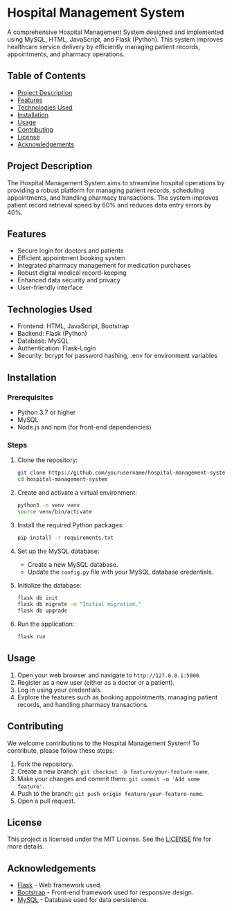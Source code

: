 # Hospital Management System

A comprehensive Hospital Management System designed and implemented using MySQL, HTML, JavaScript, and Flask (Python). This system improves healthcare service delivery by efficiently managing patient records, appointments, and pharmacy operations.

## Table of Contents
- [Project Description](#project-description)
- [Features](#features)
- [Technologies Used](#technologies-used)
- [Installation](#installation)
- [Usage](#usage)
- [Contributing](#contributing)
- [License](#license)
- [Acknowledgements](#acknowledgements)

## Project Description
The Hospital Management System aims to streamline hospital operations by providing a robust platform for managing patient records, scheduling appointments, and handling pharmacy transactions. The system improves patient record retrieval speed by 60% and reduces data entry errors by 40%.

## Features
- Secure login for doctors and patients
- Efficient appointment booking system
- Integrated pharmacy management for medication purchases
- Robust digital medical record-keeping
- Enhanced data security and privacy
- User-friendly interface

## Technologies Used
- Frontend: HTML, JavaScript, Bootstrap
- Backend: Flask (Python)
- Database: MySQL
- Authentication: Flask-Login
- Security: bcrypt for password hashing, .env for environment variables

## Installation
### Prerequisites
- Python 3.7 or higher
- MySQL
- Node.js and npm (for front-end dependencies)

### Steps
1. Clone the repository:
    ```bash
    git clone https://github.com/yourusername/hospital-management-system.git
    cd hospital-management-system
    ```

2. Create and activate a virtual environment:
    ```bash
    python3 -m venv venv
    source venv/bin/activate
    ```

3. Install the required Python packages:
    ```bash
    pip install -r requirements.txt
    ```

4. Set up the MySQL database:
    - Create a new MySQL database.
    - Update the `config.py` file with your MySQL database credentials.

5. Initialize the database:
    ```bash
    flask db init
    flask db migrate -m "Initial migration."
    flask db upgrade
    ```

6. Run the application:
    ```bash
    flask run
    ```

## Usage
1. Open your web browser and navigate to `http://127.0.0.1:5000`.
2. Register as a new user (either as a doctor or a patient).
3. Log in using your credentials.
4. Explore the features such as booking appointments, managing patient records, and handling pharmacy transactions.

## Contributing
We welcome contributions to the Hospital Management System! To contribute, please follow these steps:
1. Fork the repository.
2. Create a new branch: `git checkout -b feature/your-feature-name`.
3. Make your changes and commit them: `git commit -m 'Add some feature'`.
4. Push to the branch: `git push origin feature/your-feature-name`.
5. Open a pull request.

## License
This project is licensed under the MIT License. See the [LICENSE](LICENSE) file for more details.

## Acknowledgements
- [Flask](https://flask.palletsprojects.com/) - Web framework used.
- [Bootstrap](https://getbootstrap.com/) - Front-end framework used for responsive design.
- [MySQL](https://www.mysql.com/) - Database used for data persistence.
